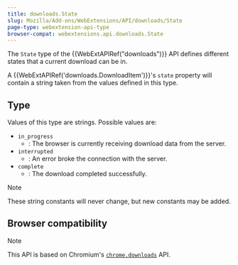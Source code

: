 ```yaml
---
title: downloads.State
slug: Mozilla/Add-ons/WebExtensions/API/downloads/State
page-type: webextension-api-type
browser-compat: webextensions.api.downloads.State
---
```




The `State` type of the {{WebExtAPIRef("downloads")}} API defines different states that a current download can be in.

A {{WebExtAPIRef('downloads.DownloadItem')}}'s `state` property will contain a string taken from the values defined in this type.

## Type

Values of this type are strings. Possible values are:

- `in_progress`
  - : The browser is currently receiving download data from the server.
- `interrupted`
  - : An error broke the connection with the server.
- `complete`
  - : The download completed successfully.

> [!NOTE]
> These string constants will never change, but new constants may be added.

## Browser compatibility





> [!NOTE]
> This API is based on Chromium's [`chrome.downloads`](https://developer.chrome.com/docs/extensions/reference/api/downloads#type-State) API.

<!--
// Copyright 2015 The Chromium Authors. All rights reserved.
//
// Redistribution and use in source and binary forms, with or without
// modification, are permitted provided that the following conditions are
// met:
//
//    * Redistributions of source code must retain the above copyright
// notice, this list of conditions and the following disclaimer.
//    * Redistributions in binary form must reproduce the above
// copyright notice, this list of conditions and the following disclaimer
// in the documentation and/or other materials provided with the
// distribution.
//    * Neither the name of Google Inc. nor the names of its
// contributors may be used to endorse or promote products derived from
// this software without specific prior written permission.
//
// THIS SOFTWARE IS PROVIDED BY THE COPYRIGHT HOLDERS AND CONTRIBUTORS
// "AS IS" AND ANY EXPRESS OR IMPLIED WARRANTIES, INCLUDING, BUT NOT
// LIMITED TO, THE IMPLIED WARRANTIES OF MERCHANTABILITY AND FITNESS FOR
// A PARTICULAR PURPOSE ARE DISCLAIMED. IN NO EVENT SHALL THE COPYRIGHT
// OWNER OR CONTRIBUTORS BE LIABLE FOR ANY DIRECT, INDIRECT, INCIDENTAL,
// SPECIAL, EXEMPLARY, OR CONSEQUENTIAL DAMAGES (INCLUDING, BUT NOT
// LIMITED TO, PROCUREMENT OF SUBSTITUTE GOODS OR SERVICES; LOSS OF USE,
// DATA, OR PROFITS; OR BUSINESS INTERRUPTION) HOWEVER CAUSED AND ON ANY
// THEORY OF LIABILITY, WHETHER IN CONTRACT, STRICT LIABILITY, OR TORT
// (INCLUDING NEGLIGENCE OR OTHERWISE) ARISING IN ANY WAY OUT OF THE USE
// OF THIS SOFTWARE, EVEN IF ADVISED OF THE POSSIBILITY OF SUCH DAMAGE.
-->
